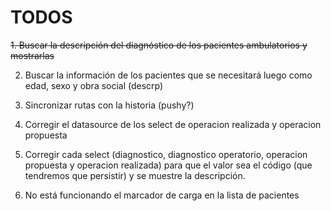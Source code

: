 # TODOS

~~1. Buscar la descripción del diagnóstico de los pacientes ambulatorios y mostrarlas~~

2. Buscar la información de los pacientes que se necesitará luego como edad, sexo y obra social (descrp)

3. Sincronizar rutas con la historia (pushy?)

4. Corregir el datasource de los select de operacion realizada y operacion propuesta

5. Corregir cada select (diagnostico, diagnostico operatorio, operacion propuesta y operacion realizada) para que el valor sea el código (que tendremos que persistir) y se muestre la descripción.

6. No está funcionando el marcador de carga en la lista de pacientes 